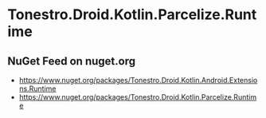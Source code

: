 # Tonestro.Droid.Kotlin.Parcelize.Runtime

## NuGet Feed on nuget.org

* https://www.nuget.org/packages/Tonestro.Droid.Kotlin.Android.Extensions.Runtime
* https://www.nuget.org/packages/Tonestro.Droid.Kotlin.Parcelize.Runtime
